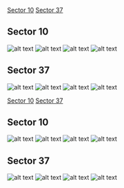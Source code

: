 [Sector 10](#sector10)
[Sector 37](#sector37)

<a name = "sector10"></a>
## Sector 10
![alt text](/tt/WASP-055_Sector_10/WASP-055_Sector_10_a_TimeSeries.png)
![alt text](/tt/WASP-055_Sector_10/WASP-055_Sector_10_b_FoldedLightCurve.png)
![alt text](/tt/WASP-055_Sector_10/WASP-055_Sector_10_b_IndividualTransitsWithFit.png)
![alt text](/tt/WASP-055_Sector_10/WASP-055_Sector_10_c_TimingResiduals.png)

<a name = "sector37"></a>
## Sector 37
![alt text](/tt/WASP-055_Sector_37/WASP-055_Sector_37_a_TimeSeries.png)
![alt text](/tt/WASP-055_Sector_37/WASP-055_Sector_37_b_FoldedLightCurve.png)
![alt text](/tt/WASP-055_Sector_37/WASP-055_Sector_37_b_IndividualTransitsWithFit.png)
![alt text](/tt/WASP-055_Sector_37/WASP-055_Sector_37_c_TimingResiduals.png)

[Sector 10](#sector10)
[Sector 37](#sector37)

<a name = "sector10"></a>
## Sector 10
![alt text](/tt/WASP-055_Sector_10/WASP-055_Sector_10_a_TimeSeries.png)
![alt text](/tt/WASP-055_Sector_10/WASP-055_Sector_10_b_FoldedLightCurve.png)
![alt text](/tt/WASP-055_Sector_10/WASP-055_Sector_10_b_IndividualTransitsWithFit.png)
![alt text](/tt/WASP-055_Sector_10/WASP-055_Sector_10_c_TimingResiduals.png)

<a name = "sector37"></a>
## Sector 37
![alt text](/tt/WASP-055_Sector_37/WASP-055_Sector_37_a_TimeSeries.png)
![alt text](/tt/WASP-055_Sector_37/WASP-055_Sector_37_b_FoldedLightCurve.png)
![alt text](/tt/WASP-055_Sector_37/WASP-055_Sector_37_b_IndividualTransitsWithFit.png)
![alt text](/tt/WASP-055_Sector_37/WASP-055_Sector_37_c_TimingResiduals.png)

